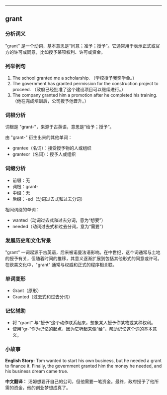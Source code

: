 
---------------
## grant
### 分析词义
"grant" 是一个动词，基本意思是“同意；准予；授予”。它通常用于表示正式或官方的许可或同意，比如授予某项权利、许可或资金。

### 列举例句
1. The school granted me a scholarship. （学校授予我奖学金。）
2. The government has granted permission for the construction project to proceed. （政府已经批准了这个建设项目可以继续进行。）
3. The company granted him a promotion after he completed his training. （他在完成培训后，公司授予他晋升。）

### 词根分析
词根是 "grant-"，来源于古英语，意思是“给予；授予”。

由 "grant-" 衍生出来的其他单词：
- grantee（名词）：接受授予物的人或组织
- granteor（名词）：授予人或组织

### 词缀分析
- 前缀：无
- 词根：grant-
- 中缀：无
- 后缀：-ed（动词过去式和过去分词）

相同词缀的单词：
- wanted（动词过去式和过去分词，意为“想要”）
- needed（动词过去式和过去分词，意为“需要”）

### 发展历史和文化背景
"grant" 一词起源于古英语，后来被诺曼法语影响。在中世纪，这个词通常与土地的授予有关，但随着时间的推移，其意义逐渐扩展到包括其他形式的同意或许可。在欧美文化中，"grant" 通常与权威和正式的程序相关联。

### 单词变形
- Grant（原形）
- Granted（过去式和过去分词）

### 记忆辅助
- 将 "grant" 与“授予”这个动作联系起来，想象某人授予你某物或某种权利。
- 使用“gr-”作为记忆的起点，因为它听起来像“给”，帮助记忆这个词的基本意义。

### 小故事
**English Story:**
Tom wanted to start his own business, but he needed a grant to finance it. Finally, the government granted him the money he needed, and his business dream came true.

**中文翻译：**
汤姆想要开自己的公司，但他需要一笔资金。最终，政府授予了他所需的资金，他的创业梦想成真了。

